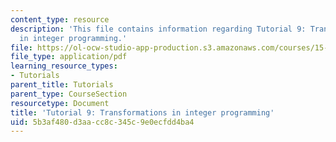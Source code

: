 ```yaml
---
content_type: resource
description: 'This file contains information regarding Tutorial 9: Transformations
  in integer programming.'
file: https://ol-ocw-studio-app-production.s3.amazonaws.com/courses/15-053-optimization-methods-in-management-science-spring-2013/5b3af480d3aacc8c345c9e0ecfdd4ba4_MIT15_053S13_tut09.pdf
file_type: application/pdf
learning_resource_types:
- Tutorials
parent_title: Tutorials
parent_type: CourseSection
resourcetype: Document
title: 'Tutorial 9: Transformations in integer programming'
uid: 5b3af480-d3aa-cc8c-345c-9e0ecfdd4ba4
---
```


